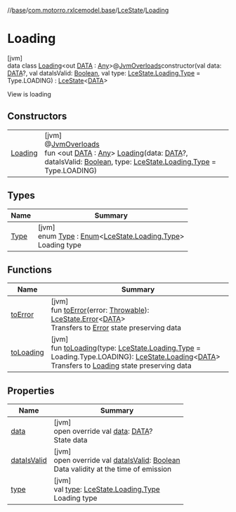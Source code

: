 //[base](../../../../index.md)/[com.motorro.rxlcemodel.base](../../index.md)/[LceState](../index.md)/[Loading](index.md)

# Loading

[jvm]\
data class [Loading](index.md)&lt;out [DATA](index.md) : [Any](https://kotlinlang.org/api/latest/jvm/stdlib/kotlin/-any/index.html)&gt;@[JvmOverloads](https://kotlinlang.org/api/latest/jvm/stdlib/kotlin.jvm/-jvm-overloads/index.html)constructor(val data: [DATA](index.md)?, val dataIsValid: [Boolean](https://kotlinlang.org/api/latest/jvm/stdlib/kotlin/-boolean/index.html), val type: [LceState.Loading.Type](-type/index.md) = Type.LOADING) : [LceState](../index.md)&lt;[DATA](index.md)&gt; 

View is loading

## Constructors

| | |
|---|---|
| [Loading](-loading.md) | [jvm]<br>@[JvmOverloads](https://kotlinlang.org/api/latest/jvm/stdlib/kotlin.jvm/-jvm-overloads/index.html)<br>fun &lt;out [DATA](index.md) : [Any](https://kotlinlang.org/api/latest/jvm/stdlib/kotlin/-any/index.html)&gt; [Loading](-loading.md)(data: [DATA](index.md)?, dataIsValid: [Boolean](https://kotlinlang.org/api/latest/jvm/stdlib/kotlin/-boolean/index.html), type: [LceState.Loading.Type](-type/index.md) = Type.LOADING) |

## Types

| Name | Summary |
|---|---|
| [Type](-type/index.md) | [jvm]<br>enum [Type](-type/index.md) : [Enum](https://kotlinlang.org/api/latest/jvm/stdlib/kotlin/-enum/index.html)&lt;[LceState.Loading.Type](-type/index.md)&gt; <br>Loading type |

## Functions

| Name | Summary |
|---|---|
| [toError](../to-error.md) | [jvm]<br>fun [toError](../to-error.md)(error: [Throwable](https://kotlinlang.org/api/latest/jvm/stdlib/kotlin/-throwable/index.html)): [LceState.Error](../-error/index.md)&lt;[DATA](index.md)&gt;<br>Transfers to [Error](../-error/index.md) state preserving data |
| [toLoading](../to-loading.md) | [jvm]<br>fun [toLoading](../to-loading.md)(type: [LceState.Loading.Type](-type/index.md) = Loading.Type.LOADING): [LceState.Loading](index.md)&lt;[DATA](index.md)&gt;<br>Transfers to [Loading](index.md) state preserving data |

## Properties

| Name | Summary |
|---|---|
| [data](data.md) | [jvm]<br>open override val [data](data.md): [DATA](index.md)?<br>State data |
| [dataIsValid](data-is-valid.md) | [jvm]<br>open override val [dataIsValid](data-is-valid.md): [Boolean](https://kotlinlang.org/api/latest/jvm/stdlib/kotlin/-boolean/index.html)<br>Data validity at the time of emission |
| [type](type.md) | [jvm]<br>val [type](type.md): [LceState.Loading.Type](-type/index.md)<br>Loading type |
